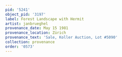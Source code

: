 ```yaml
---
pid: '5241'
object_pid: '3197'
label: Forest Landscape with Hermit
artist: janbrueghel
provenance_date: May 15 1981
provenance_location: Zürich
provenance_text: 'Sale, Koller Auction, Lot #5090'
collection: provenance
order: '0573'
---
```

